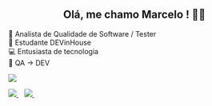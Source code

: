 <h2 align='center'>
  Olá, me chamo Marcelo ! 👋🤙
</h2>

🏢 Analista de Qualidade de Software / Tester<br>🚀 Estudante DEVinHouse<br>💻 Entusiasta de tecnologia<br>🎯 QA -> DEV


![](https://github-readme-stats.vercel.app/api/top-langs/?username=marcelojunqueirat&theme=synthwave&hide_border=true&include_all_commits=true&count_private=true&layout=compact)

<p> 
  <a href="https://linkedin.com/in/marcelo-junqueira-888bba104">
    <img src="https://img.shields.io/badge/linkedin-%230077B5.svg?&style=for-the-badge&logo=linkedin&logoColor=white" />
  </a>&nbsp;&nbsp;
  <a href="https://www.instagram.com/marcelo_junqueira_/">
    <img src="https://img.shields.io/badge/instagram-%23E4405F.svg?&style=for-the-badge&logo=instagram&logoColor=white" />        
  </a>&nbsp;&nbsp;
</p>

